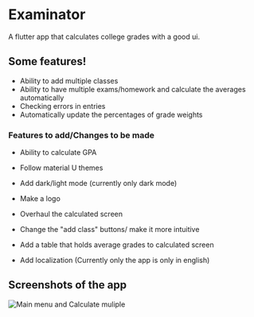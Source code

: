 # Examinator

A flutter app that calculates college grades with a good ui.

## Some features!
- Ability to add multiple classes
- Ability to have multiple exams/homework and calculate the averages automatically
- Checking errors in entries
- Automatically update the percentages of grade weights

### Features to add/Changes to be made
- Ability to calculate GPA

- Follow material U themes
- Add dark/light mode (currently only dark mode)
- Make a logo
- Overhaul the calculated screen
- Change the "add class" buttons/ make it more intuitive 
- Add a table that holds average grades to calculated screen
- Add localization (Currently only the app is only in english)



## Screenshots of the app

![Main menu and Calculate muliple](https://user-images.githubusercontent.com/43582815/172047129-d9f9d43a-0b82-4c85-a096-6221b41e4782.jpg)
